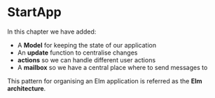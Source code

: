 # StartApp

In this chapter we have added:

- A __Model__ for keeping the state of our application
- An __update__ function to centralise changes
- __actions__ so we can handle different user actions
- A __mailbox__ so we have a central place where to send messages to

This pattern for organising an Elm application is referred as the __Elm architecture__.